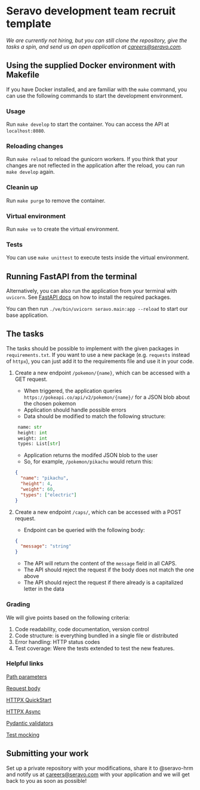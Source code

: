 # Seravo development team recruit template

_We are currently not hiring, but you can still clone the repository, give the tasks a spin, and send us an open application at careers@seravo.com._

## Using the supplied Docker environment with Makefile

If you have Docker installed, and are familiar with the `make` command, you can use the following commands to start the development environment.

### Usage

Run `make develop` to start the container. You can access the API at `localhost:8080`.

### Reloading changes

Run `make reload` to reload the gunicorn workers. If you think that your changes are not reflected in the application after the reload, you can run `make develop` again.

### Cleanin up

Run `make purge` to remove the container.

### Virtual environment

Run `make ve` to create the virtual environment.

### Tests

You can use `make unittest` to execute tests inside the virtual environment.

## Running FastAPI from the terminal

Alternatively, you can also run the application from your terminal with `uvicorn`. See [FastAPI docs](https://fastapi.tiangolo.com/#installation) on how to install the required packages.

You can then run `./ve/bin/uvicorn seravo.main:app --reload` to start our base application.

## The tasks

The tasks should be possible to implement with the given packages in `requirements.txt`. If you want to use a new package (e.g. `requests` instead of `httpx`), you can just add it to the requirements file and use it in your code.

1. Create a new endpoint `/pokemon/{name}`, which can be accessed with a GET request.

   - When triggered, the application queries `https://pokeapi.co/api/v2/pokemon/{name}/` for a JSON blob about the chosen pokemon
   - Application should handle possible errors
   - Data should be modified to match the following structure:

   ```python
    name: str
    height: int
    weight: int
    types: List[str]
   ```

   - Application returns the modifed JSON blob to the user
   - So, for example, `/pokemon/pikachu` would return this:

   ```json
   {
     "name": "pikachu",
     "height": 4,
     "weight": 60,
     "types": ["electric"]
   }
   ```

2. Create a new endpoint `/caps/`, which can be accessed with a POST request.

   - Endpoint can be queried with the following body:

   ```json
   {
     "message": "string"
   }
   ```

   - The API will return the content of the `message` field in all CAPS.
   - The API should reject the request if the body does not match the one above
   - The API should reject the request if there already is a capitalized letter in the data

### Grading

We will give points based on the following criteria:

1. Code readability, code documentation, version control
2. Code structure: is everything bundled in a single file or distributed
3. Error handling: HTTP status codes
4. Test coverage: Were the tests extended to test the new features.

### Helpful links

[Path parameters](https://fastapi.tiangolo.com/tutorial/path-params/)

[Request body](https://fastapi.tiangolo.com/tutorial/body/)

[HTTPX QuickStart](https://www.python-httpx.org/quickstart/)

[HTTPX Async](https://www.python-httpx.org/async/)

[Pydantic validators](https://docs.pydantic.dev/usage/validators/)

[Test mocking](https://docs.pytest.org/en/6.2.x/monkeypatch.html#monkeypatching-returned-objects-building-mock-classes)

## Submitting your work

Set up a private repository with your modifications, share it to @seravo-hrm and notify us at careers@seravo.com with your application and we will get back to you as soon as possible!
